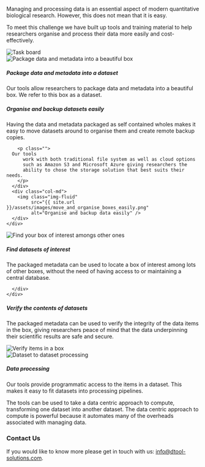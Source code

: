 <div class="container">
  <div class="row mb-5">
    <div class="col-md-5 lead align-self-center">
    <p>
      Managing and processing data is an essential aspect of modern quantitative
      biological research. However, this does not mean that it is easy.
    </p>
    <p>
      To meet this challenge we have built up tools and training material to help
      researchers organise and process their data more easily and cost-effectively.
    </p>
    </div>
    <div class="col-md-7">
      <img class="img-fluid rounded"
           src="{{ site.url }}/assets/images/TaskBoard.png"
           alt="Task board" />
    </div>
  </div>
</div>

<div class="container-fluid bg-light">
  <div class="container py-5">
     <div class="row">
       <div class="col-md">
         <img class="img-fluid"
              src="{{ site.url }}/assets/images/package_data_and_metadata_into_beautiful_box.png"
              alt="Package data and metadata into a beautiful box" />
       </div>
       <div class="col-md align-self-center">
         <h5>Package data and metadata into a dataset</h5>
         <p class="">
           Our tools allow researchers to package data and metadata
           into a beautiful box. We refer to this box as a dataset.
         </p>
       </div>
     </div>
  </div>
</div>

<div class="container-fluid">
  <div class="container py-5">
    <div class="row">
      <div class="col-md align-self-center">
        <h5>Organise and backup datasets easily</h5>
        <p class="">
          Having the data and metadata packaged as self contained wholes
          makes it easy to move datasets around to organise them and create
          remote backup copies.
	</p>

        <p class="">
	  Our tools
          work with both traditional file system as well as cloud options
          such as Amazon S3 and Microsoft Azure giving researchers the
          ability to chose the storage solution that best suits their needs.
        </p>
      </div>
      <div class="col-md">
        <img class="img-fluid"
             src="{{ site.url }}/assets/images/move_and_organise_boxes_easily.png"
             alt="Organise and backup data easily" />
      </div>
    </div>
  </div>
</div>

<div class="container-fluid bg-light">
  <div class="container py-5">
    <div class="row">
      <div class="col-md">
        <img class="img-fluid"
             src="{{ site.url }}/assets/images/find_your_box_in_a_collection_of_boxes.png"
             alt="Find your box of interest amongs other ones" />
      </div>
      <div class="col-md align-self-center">
        <h5>Find datasets of interest</h5>
        <p class="">
          The packaged metadata can be used to locate a box of interest among lots of
	  other boxes, without the need of having access to or maintaining a
          central database.
        </p>

      </div>
    </div>
  </div>
</div>

<div class="container-fluid">
  <div class="container py-5">
    <div class="row">
      <div class="col-md align-self-center">
        <h5>Verify the contents of datasets</h5>
        <p class="">
          The packaged metadata can be used to verify the integrity of the data
          items in the box, giving researchers peace of mind that the data underpinning
          their scientific results are safe and secure.
        </p>
      </div>
      <div class="col-md">
        <img class="img-fluid"
             src="{{ site.url }}/assets/images/verify_items_in_box.png"
             alt="Verify items in a box" />
      </div>
    </div>
  </div>
</div>

<div class="container-fluid bg-light">
  <div class="container py-5">
    <div class="row">
      <div class="col-md">
        <img class="img-fluid"
             src="{{ site.url }}/assets/images/dataset_to_dataset_processing.png"
             alt="Dataset to dataset processing" />
      </div>
      <div class="col-md align-self-center">
        <h5>Data processing</h5>
        <p class="img-fluid">
          Our tools provide programmatic access to the items in a dataset. This makes it
          easy to fit datasets into processing pipelines.
        </p>
        <p class="">
          The tools can be used to take a data centric approach to compute,
          transforming one dataset into another dataset. The data centric approach
          to compute is powerful because it automates many of the overheads associated
          with managing data.
        </p>
      </div>
    </div>
  </div>
</div>

<div class="container py-5">
  <h3>Contact Us</h3>
  <p>
    If you would like to know more please get in touch with us:
    <a href="mailto:info@dtool-solutions.com">info@dtool-solutions.com</a>.
  </p>
</div>
